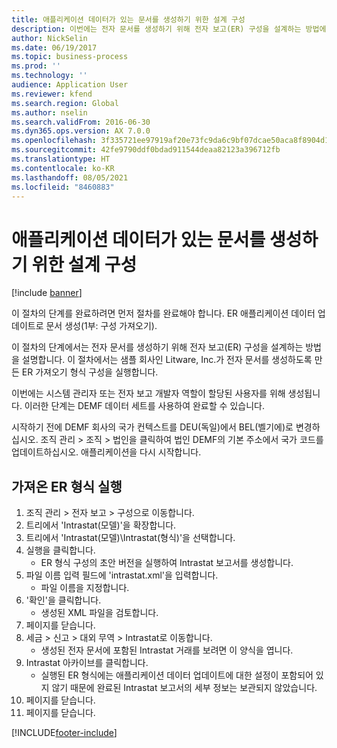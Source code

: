 ```yaml
---
title: 애플리케이션 데이터가 있는 문서를 생성하기 위한 설계 구성
description: 이번에는 전자 문서를 생성하기 위해 전자 보고(ER) 구성을 설계하는 방법에 대해 설명합니다. (1부 - 구성 가져오기).
author: NickSelin
ms.date: 06/19/2017
ms.topic: business-process
ms.prod: ''
ms.technology: ''
audience: Application User
ms.reviewer: kfend
ms.search.region: Global
ms.author: nselin
ms.search.validFrom: 2016-06-30
ms.dyn365.ops.version: AX 7.0.0
ms.openlocfilehash: 3f335721ee97919af20e73fc9da6c9bf07dcae50aca8f8904d144d75c2f4d7b1
ms.sourcegitcommit: 42fe9790ddf0bdad911544deaa82123a396712fb
ms.translationtype: HT
ms.contentlocale: ko-KR
ms.lasthandoff: 08/05/2021
ms.locfileid: "8460883"
---
```

# <a name="design-configurations-to-generate-documents-that-have-application-data"></a>애플리케이션 데이터가 있는 문서를 생성하기 위한 설계 구성

[!include [banner](../../includes/banner.md)]

이 절차의 단계를 완료하려면 먼저 절차를 완료해야 합니다. ER 애플리케이션 데이터 업데이트로 문서 생성(1부: 구성 가져오기).



이 절차의 단계에서는 전자 문서를 생성하기 위해 전자 보고(ER) 구성을 설계하는 방법을 설명합니다. 이 절차에서는 샘플 회사인 Litware, Inc.가 전자 문서를 생성하도록 만든 ER 가져오기 형식 구성을 실행합니다.



이번에는 시스템 관리자 또는 전자 보고 개발자 역할이 할당된 사용자를 위해 생성됩니다. 이러한 단계는 DEMF 데이터 세트를 사용하여 완료할 수 있습니다. 



시작하기 전에 DEMF 회사의 국가 컨텍스트를 DEU(독일)에서 BEL(벨기에)로 변경하십시오. 조직 관리 > 조직 > 법인을 클릭하여 법인 DEMF의 기본 주소에서 국가 코드를 업데이트하십시오. 애플리케이션을 다시 시작합니다.


## <a name="run-imported-er-format"></a>가져온 ER 형식 실행
1. 조직 관리 > 전자 보고 > 구성으로 이동합니다.
2. 트리에서 'Intrastat(모델)'을 확장합니다.
3. 트리에서 'Intrastat(모델)\Intrastat(형식)'을 선택합니다.
4. 실행을 클릭합니다.
    * ER 형식 구성의 초안 버전을 실행하여 Intrastat 보고서를 생성합니다.  
5. 파일 이름 입력 필드에 'intrastat.xml'을 입력합니다.
    * 파일 이름을 지정합니다.  
6. '확인'을 클릭합니다.
    * 생성된 XML 파일을 검토합니다.  
7. 페이지를 닫습니다.
8. 세금 > 신고 > 대외 무역 > Intrastat로 이동합니다.
    * 생성된 전자 문서에 포함된 Intrastat 거래를 보려면 이 양식을 엽니다.  
9. Intrastat 아카이브를 클릭합니다.
    * 실행된 ER 형식에는 애플리케이션 데이터 업데이트에 대한 설정이 포함되어 있지 않기 때문에 완료된 Intrastat 보고서의 세부 정보는 보관되지 않았습니다.  
10. 페이지를 닫습니다.
11. 페이지를 닫습니다.



[!INCLUDE[footer-include](../../../../includes/footer-banner.md)]